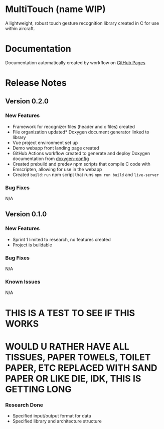 # MultiTouch (name WIP)
A lightweight, robust touch gesture recognition library created in C for use within aircraft.

# Documentation
Documentation automatically created by workflow on [GitHub Pages](https://russell-newton.github.io/Team-2135-Graphics-Applications-for-Transparent-Electronic-Displays/)

# Release Notes

## Version 0.2.0
### New Features
* Framework for recognizer files (header and c files) created
* File organization updated* Doxygen document generator linked to library
* Vue project environment set up
* Demo webapp front landing page created
* GitHub Actions workflow created to generate and deploy Doxygen documentation from [doxygen-config](doxygen-config)
* Created prebuild and predev npm scripts that compile C code with Emscripten, allowing for use in the webapp
* Created `build:run` npm script that runs `npm run build` and `live-server`
### Bug Fixes
N/A

## Version 0.1.0
### New Features
* Sprint 1 limited to research, no features created
* Project is buildable
### Bug Fixes
N/A
### Known Issues
N/A

# THIS IS A TEST TO SEE IF THIS WORKS
# WOULD U RATHER HAVE ALL TISSUES, PAPER TOWELS, TOILET PAPER, ETC REPLACED WITH SAND PAPER OR LIKE DIE, IDK, THIS IS GETTING LONG

### Research Done
* Specified input/output format for data
* Specified library and architecture structure
